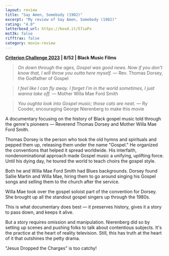 ```yaml
---
layout: review
title: "Say Amen, Somebody (1982)"
excerpt: "My review of Say Amen, Somebody (1982)"
rating: "4.0"
letterboxd_url: https://boxd.it/57iaPx
mst3k: false
rifftrax: false
category: movie-review
---
```


<b><a href="https://boxd.it/pXW6q" target="_blank" rel="noopener">Criterion Challenge 2023</a> | 8/52 | Black Music Films</b>

<blockquote><i>On down through the ages, Gospel was good news. Now if you don't know that, I will throw you outta here myself.</i> — Rev. Thomas Dorsey, the Godfather of Gospel</blockquote>

<blockquote><i>I feel like I can fly away. I forget I'm in the world sometimes, I just wanna take off.</i> — Mother Willa Mae Ford Smith</blockquote>

<blockquote><i>You oughta look into Gospel music; those cats are neat.</i> — Ry Cooder, encouraging George Nierenberg to make this movie</blockquote>

A documentary focusing on the history of Black gospel music told through the genre's pioneers — Reverend Thomas Dorsey and Mother Willa Mae Ford Smith.

Thomas Dorsey is the person who took the old hymns and spirituals and pepped them up, releasing them under the name "Gospel." He organized the conventions that helped it spread worldwide. His interfaith, nondenominational approach made Gospel music a unifying, uplifting force. Until his dying day, he toured the world to teach choirs the gospel style.

Both he and Willa Mae Ford Smith had Blues backgrounds. Dorsey found Sallie Martin and Willa Mae, hiring them to go around singing his Gospel songs and selling them to the church after the service.

Willa Mae took over the gospel soloist part of the convention for Dorsey. She brought up all the standout gospel singers up through the 1980s.

This is what documentary does best — it preserves history, gives it a story to pass down, and keeps it alive.

But a story requires omission and manipulation. Nierenberg did so by setting up scenes and pushing folks to talk about contentious subjects. It's the practice at the heart of reality television. Still, this has truth at the heart of it that outshines the petty drama.

"Jesus Dropped the Charges" is too catchy!
